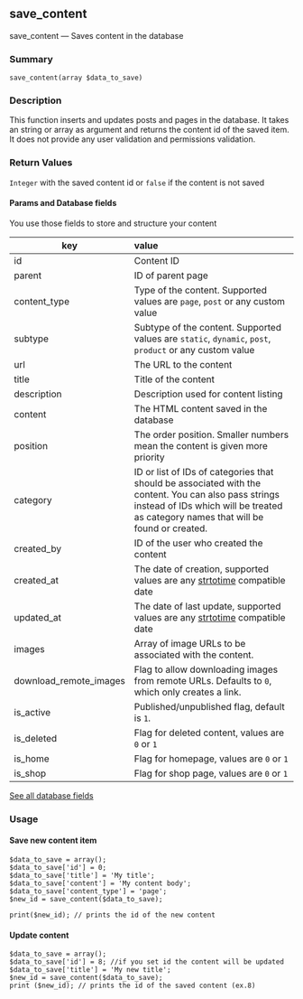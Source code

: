 ## save_content

save_content — Saves content in the database

### Summary

    save_content(array $data_to_save)

### Description

This function inserts and updates posts and pages in the database. It takes an string or array as argument and returns the content id of the saved item. It does not provide any user validation and permissions validation.

### Return Values

`Integer` with the saved content id or `false` if the content is not saved

#### Params and Database fields

You use those fields to store and structure your content

| key            | value        |
| -------------  |:-------------|
| id             | Content ID | 
| parent         | ID of parent page | 
| content_type   | Type of the content. Supported values are `page`, `post` or any custom value |
| subtype        | Subtype of the content. Supported values are `static`, `dynamic`, `post`, `product` or any custom value | 
| url            | The URL to the content |
| title          | Title of the content |
| description    | Description used for content listing |
| content        | The HTML content saved in the database |
| position       | The order position. Smaller numbers mean the content is given more priority |
| category       | ID or list of IDs of categories that should be associated with the content. You can also pass strings instead of IDs which will be treated as category names that will be found or created. |
| created_by     | ID of the user who created the content | 
| created_at     | The date of creation, supported values are any [strtotime](http://php.net/manual/en/function.strtotime.php) compatible date | 
| updated_at     | The date of last update, supported values are any [strtotime](http://php.net/manual/en/function.strtotime.php) compatible date |
| images         | Array of image URLs to be associated with the content. |
| download_remote_images | Flag to allow downloading images from remote URLs. Defaults to `0`, which only creates a link. | 
| is_active      | Published/unpublished flag, default is `1`. |
| is_deleted     | Flag for deleted content, values are `0` or `1` |
| is_home        | Flag for homepage, values are `0` or `1` |
| is_shop        | Flag for shop page, values are `0` or `1` |

[See all database fields](../developer-guide/sql-schema/content.md#content_table "")
 

### Usage

#### Save new content item

    $data_to_save = array(); 
    $data_to_save['id'] = 0; 
    $data_to_save['title'] = 'My title'; 
    $data_to_save['content'] = 'My content body'; 
    $data_to_save['content_type'] = 'page';   
    $new_id = save_content($data_to_save);

    print($new_id); // prints the id of the new content 

#### Update content

    $data_to_save = array(); 
    $data_to_save['id'] = 8; //if you set id the content will be updated 
    $data_to_save['title'] = 'My new title';  
    $new_id = save_content($data_to_save); 
    print ($new_id); // prints the id of the saved content (ex.8) 


 

